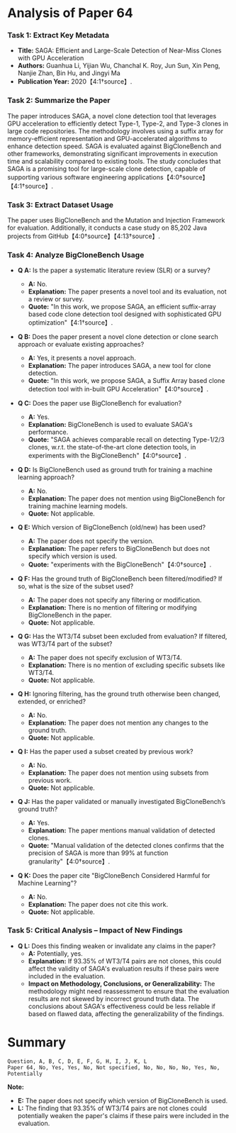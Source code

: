 # Analysis of Paper 64

### Task 1: Extract Key Metadata

- **Title:** SAGA: Efficient and Large-Scale Detection of Near-Miss Clones with GPU Acceleration
- **Authors:** Guanhua Li, Yijian Wu, Chanchal K. Roy, Jun Sun, Xin Peng, Nanjie Zhan, Bin Hu, and Jingyi Ma
- **Publication Year:** 2020【4:1†source】.

### Task 2: Summarize the Paper

The paper introduces SAGA, a novel clone detection tool that leverages GPU acceleration to efficiently detect Type-1, Type-2, and Type-3 clones in large code repositories. The methodology involves using a suffix array for memory-efficient representation and GPU-accelerated algorithms to enhance detection speed. SAGA is evaluated against BigCloneBench and other frameworks, demonstrating significant improvements in execution time and scalability compared to existing tools. The study concludes that SAGA is a promising tool for large-scale clone detection, capable of supporting various software engineering applications【4:0†source】【4:1†source】.

### Task 3: Extract Dataset Usage

The paper uses BigCloneBench and the Mutation and Injection Framework for evaluation. Additionally, it conducts a case study on 85,202 Java projects from GitHub【4:0†source】【4:13†source】.

### Task 4: Analyze BigCloneBench Usage

- **Q A:** Is the paper a systematic literature review (SLR) or a survey?
  - **A:** No.
  - **Explanation:** The paper presents a novel tool and its evaluation, not a review or survey.
  - **Quote:** "In this work, we propose SAGA, an efficient suffix-array based code clone detection tool designed with sophisticated GPU optimization"【4:1†source】.

- **Q B:** Does the paper present a novel clone detection or clone search approach or evaluate existing approaches?
  - **A:** Yes, it presents a novel approach.
  - **Explanation:** The paper introduces SAGA, a new tool for clone detection.
  - **Quote:** "In this work, we propose SAGA, a Suffix Array based clone detection tool with in-built GPU Acceleration"【4:0†source】.

- **Q C:** Does the paper use BigCloneBench for evaluation?
  - **A:** Yes.
  - **Explanation:** BigCloneBench is used to evaluate SAGA's performance.
  - **Quote:** "SAGA achieves comparable recall on detecting Type-1/2/3 clones, w.r.t. the state-of-the-art clone detection tools, in experiments with the BigCloneBench"【4:0†source】.

- **Q D:** Is BigCloneBench used as ground truth for training a machine learning approach?
  - **A:** No.
  - **Explanation:** The paper does not mention using BigCloneBench for training machine learning models.
  - **Quote:** Not applicable.

- **Q E:** Which version of BigCloneBench (old/new) has been used?
  - **A:** The paper does not specify the version.
  - **Explanation:** The paper refers to BigCloneBench but does not specify which version is used.
  - **Quote:** "experiments with the BigCloneBench"【4:0†source】.

- **Q F:** Has the ground truth of BigCloneBench been filtered/modified? If so, what is the size of the subset used?
  - **A:** The paper does not specify any filtering or modification.
  - **Explanation:** There is no mention of filtering or modifying BigCloneBench in the paper.
  - **Quote:** Not applicable.

- **Q G:** Has the WT3/T4 subset been excluded from evaluation? If filtered, was WT3/T4 part of the subset?
  - **A:** The paper does not specify exclusion of WT3/T4.
  - **Explanation:** There is no mention of excluding specific subsets like WT3/T4.
  - **Quote:** Not applicable.

- **Q H:** Ignoring filtering, has the ground truth otherwise been changed, extended, or enriched?
  - **A:** No.
  - **Explanation:** The paper does not mention any changes to the ground truth.
  - **Quote:** Not applicable.

- **Q I:** Has the paper used a subset created by previous work?
  - **A:** No.
  - **Explanation:** The paper does not mention using subsets from previous work.
  - **Quote:** Not applicable.

- **Q J:** Has the paper validated or manually investigated BigCloneBench’s ground truth?
  - **A:** Yes.
  - **Explanation:** The paper mentions manual validation of detected clones.
  - **Quote:** "Manual validation of the detected clones confirms that the precision of SAGA is more than 99% at function granularity"【4:0†source】.

- **Q K:** Does the paper cite "BigCloneBench Considered Harmful for Machine Learning"?
  - **A:** No.
  - **Explanation:** The paper does not cite this work.
  - **Quote:** Not applicable.

### Task 5: Critical Analysis – Impact of New Findings

- **Q L:** Does this finding weaken or invalidate any claims in the paper?
  - **A:** Potentially, yes.
  - **Explanation:** If 93.35% of WT3/T4 pairs are not clones, this could affect the validity of SAGA's evaluation results if these pairs were included in the evaluation.
  - **Impact on Methodology, Conclusions, or Generalizability:** The methodology might need reassessment to ensure that the evaluation results are not skewed by incorrect ground truth data. The conclusions about SAGA's effectiveness could be less reliable if based on flawed data, affecting the generalizability of the findings.

# Summary

```plaintext
Question, A, B, C, D, E, F, G, H, I, J, K, L
Paper 64, No, Yes, Yes, No, Not specified, No, No, No, No, Yes, No, Potentially
```

**Note:**  
- **E:** The paper does not specify which version of BigCloneBench is used.
- **L:** The finding that 93.35% of WT3/T4 pairs are not clones could potentially weaken the paper's claims if these pairs were included in the evaluation.
